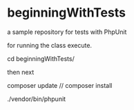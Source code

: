 # beginningWithTests
a sample repository for tests with PhpUnit

for running the class execute.

cd beginningWithTests/

then next

composer update // composer install

./vendor/bin/phpunit
